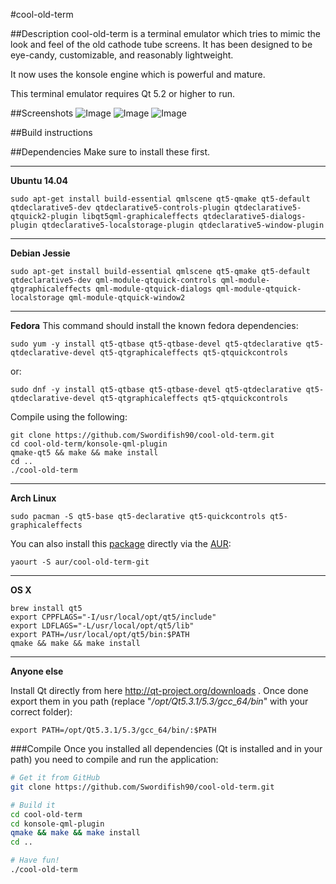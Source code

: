 #cool-old-term

##Description
cool-old-term is a terminal emulator which tries to mimic the look and feel of the old cathode tube screens.
It has been designed to be eye-candy, customizable, and reasonably lightweight.

It now uses the konsole engine which is powerful and mature.

This terminal emulator requires Qt 5.2 or higher to run.

##Screenshots
![Image](<http://i.imgur.com/NUfvnlu.png>)
![Image](<http://i.imgur.com/4LpfLF8.png>)
![Image](<http://i.imgur.com/MMmM6Ht.png>)

##Build instructions

##Dependencies
Make sure to install these first.

---

**Ubuntu 14.04**

    sudo apt-get install build-essential qmlscene qt5-qmake qt5-default qtdeclarative5-dev qtdeclarative5-controls-plugin qtdeclarative5-qtquick2-plugin libqt5qml-graphicaleffects qtdeclarative5-dialogs-plugin qtdeclarative5-localstorage-plugin qtdeclarative5-window-plugin

---

**Debian Jessie**

    sudo apt-get install build-essential qmlscene qt5-qmake qt5-default qtdeclarative5-dev qml-module-qtquick-controls qml-module-qtgraphicaleffects qml-module-qtquick-dialogs qml-module-qtquick-localstorage qml-module-qtquick-window2

---

**Fedora**
This command should install the known fedora dependencies:
```
sudo yum -y install qt5-qtbase qt5-qtbase-devel qt5-qtdeclarative qt5-qtdeclarative-devel qt5-qtgraphicaleffects qt5-qtquickcontrols
```
or:
```
sudo dnf -y install qt5-qtbase qt5-qtbase-devel qt5-qtdeclarative qt5-qtdeclarative-devel qt5-qtgraphicaleffects qt5-qtquickcontrols
```

Compile using the following:
```
git clone https://github.com/Swordifish90/cool-old-term.git
cd cool-old-term/konsole-qml-plugin
qmake-qt5 && make && make install
cd ..
./cool-old-term
```

---

**Arch Linux**

    sudo pacman -S qt5-base qt5-declarative qt5-quickcontrols qt5-graphicaleffects
    
You can also install this [package](https://aur.archlinux.org/packages/cool-old-term-git/) directly via the [AUR](https://aur.archlinux.org):

    yaourt -S aur/cool-old-term-git

---

**OS X**

    brew install qt5
    export CPPFLAGS="-I/usr/local/opt/qt5/include"
    export LDFLAGS="-L/usr/local/opt/qt5/lib"
    export PATH=/usr/local/opt/qt5/bin:$PATH
    qmake && make && make install

---

**Anyone else**

Install Qt directly from here http://qt-project.org/downloads . Once done export them in you path (replace "_/opt/Qt5.3.1/5.3/gcc_64/bin_" with your correct folder):
    
    export PATH=/opt/Qt5.3.1/5.3/gcc_64/bin/:$PATH

###Compile
Once you installed all dependencies (Qt is installed and in your path) you need to compile and run the application: 

```bash
# Get it from GitHub
git clone https://github.com/Swordifish90/cool-old-term.git

# Build it
cd cool-old-term
cd konsole-qml-plugin
qmake && make && make install
cd ..

# Have fun!
./cool-old-term
```
